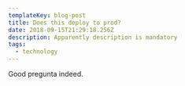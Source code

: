 ```yaml
---
templateKey: blog-post
title: Does this deploy to prod?
date: 2018-09-15T21:29:18.256Z
description: Apparently description is mandatory
tags:
  - technology
---
```

Good pregunta indeed.
